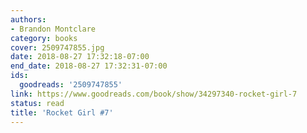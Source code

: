 ```yaml
---
authors:
- Brandon Montclare
category: books
cover: 2509747855.jpg
date: 2018-08-27 17:32:18-07:00
end_date: 2018-08-27 17:32:31-07:00
ids:
  goodreads: '2509747855'
link: https://www.goodreads.com/book/show/34297340-rocket-girl-7
status: read
title: 'Rocket Girl #7'
---
```

